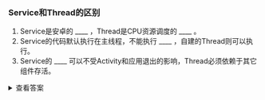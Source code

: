 ###  Service和Thread的区别
1. Service是安卓的 ____ ，Thread是CPU资源调度的 ____ 。
2. Service的代码默认执行在主线程，不能执行 ____ ，自建的Thread则可以执行。
3. Service的 ____ 可以不受Activity和应用退出的影响，Thread必须依赖于其它组件存活。

<details>
<summary>查看答案</summary>
<pre>
系统组件，最小单位，耗时操作，生命周期
</pre>
</details>
